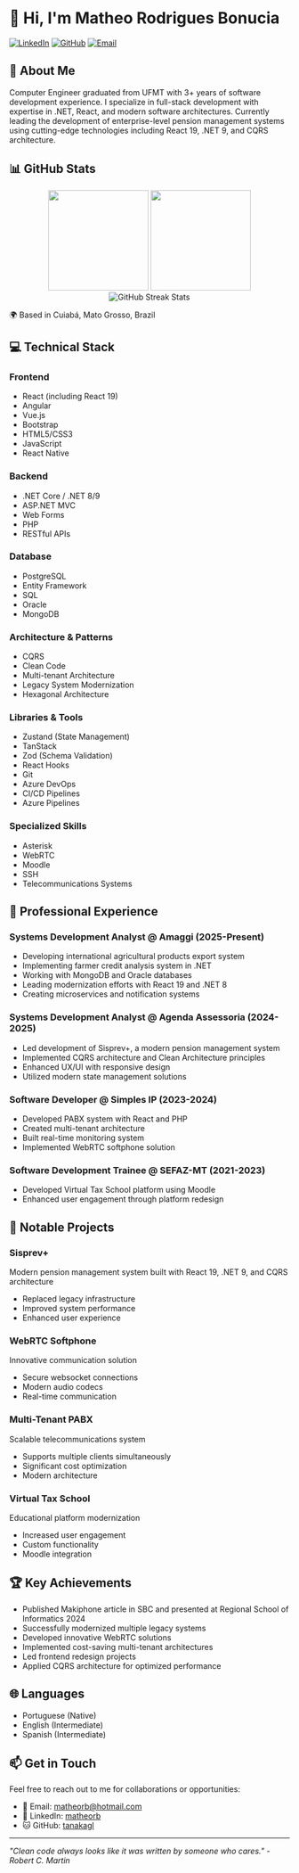 # 👋 Hi, I'm Matheo Rodrigues Bonucia

[![LinkedIn](https://img.shields.io/badge/LinkedIn-matheorb-blue?style=flat-square&logo=linkedin)](https://linkedin.com/in/matheorb)
[![GitHub](https://img.shields.io/badge/GitHub-tanakagl-black?style=flat-square&logo=github)](https://github.com/tanakagl)
[![Email](https://img.shields.io/badge/Email-matheorb%40hotmail.com-red?style=flat-square&logo=microsoft-outlook)](mailto:matheorb@hotmail.com)

## 🚀 About Me

Computer Engineer graduated from UFMT with 3+ years of software development experience. I specialize in full-stack development with expertise in .NET, React, and modern software architectures. Currently leading the development of enterprise-level pension management systems using cutting-edge technologies including React 19, .NET 9, and CQRS architecture.

## 📊 GitHub Stats

<div align="center">
  <img height="180em" src="https://github-readme-stats.vercel.app/api?username=tanakagl&show_icons=true&theme=tokyonight&include_all_commits=true&count_private=true"/>
  <img height="180em" src="https://github-readme-stats.vercel.app/api/top-langs/?username=tanakagl&layout=compact&langs_count=7&theme=tokyonight"/>
</div>

<div align="center">
  <img src="https://github-readme-streak-stats.herokuapp.com/?user=tanakagl&theme=tokyonight" alt="GitHub Streak Stats"/>
</div>

🌍 Based in Cuiabá, Mato Grosso, Brazil

## 💻 Technical Stack

### Frontend
- React (including React 19)
- Angular
- Vue.js
- Bootstrap
- HTML5/CSS3
- JavaScript
- React Native

### Backend
- .NET Core / .NET 8/9
- ASP.NET MVC
- Web Forms
- PHP
- RESTful APIs

### Database
- PostgreSQL
- Entity Framework
- SQL
- Oracle
- MongoDB

### Architecture & Patterns
- CQRS
- Clean Code
- Multi-tenant Architecture
- Legacy System Modernization
- Hexagonal Architecture

### Libraries & Tools
- Zustand (State Management)
- TanStack
- Zod (Schema Validation)
- React Hooks
- Git
- Azure DevOps
- CI/CD Pipelines
- Azure Pipelines
  
### Specialized Skills
- Asterisk
- WebRTC
- Moodle
- SSH
- Telecommunications Systems

## 🏢 Professional Experience

### Systems Development Analyst @ Amaggi (2025-Present)
- Developing international agricultural products export system
- Implementing farmer credit analysis system in .NET
- Working with MongoDB and Oracle databases
- Leading modernization efforts with React 19 and .NET 8
- Creating microservices and notification systems

### Systems Development Analyst @ Agenda Assessoria (2024-2025)
- Led development of Sisprev+, a modern pension management system
- Implemented CQRS architecture and Clean Architecture principles
- Enhanced UX/UI with responsive design
- Utilized modern state management solutions

### Software Developer @ Simples IP (2023-2024)
- Developed PABX system with React and PHP
- Created multi-tenant architecture
- Built real-time monitoring system
- Implemented WebRTC softphone solution

### Software Development Trainee @ SEFAZ-MT (2021-2023)
- Developed Virtual Tax School platform using Moodle
- Enhanced user engagement through platform redesign

## 🎯 Notable Projects

### Sisprev+
Modern pension management system built with React 19, .NET 9, and CQRS architecture
- Replaced legacy infrastructure
- Improved system performance
- Enhanced user experience

### WebRTC Softphone
Innovative communication solution
- Secure websocket connections
- Modern audio codecs
- Real-time communication

### Multi-Tenant PABX
Scalable telecommunications system
- Supports multiple clients simultaneously
- Significant cost optimization
- Modern architecture

### Virtual Tax School
Educational platform modernization
- Increased user engagement
- Custom functionality
- Moodle integration

## 🏆 Key Achievements

- Published Makiphone article in SBC and presented at Regional School of Informatics 2024
- Successfully modernized multiple legacy systems
- Developed innovative WebRTC solutions
- Implemented cost-saving multi-tenant architectures
- Led frontend redesign projects
- Applied CQRS architecture for optimized performance

## 🌐 Languages

- Portuguese (Native)
- English (Intermediate)
- Spanish (Intermediate)

## 📫 Get in Touch

Feel free to reach out to me for collaborations or opportunities:
- 📧 Email: matheorb@hotmail.com
- 💼 LinkedIn: [matheorb](https://linkedin.com/in/matheorb)
- 🐱 GitHub: [tanakagl](https://github.com/tanakagl)

---

*"Clean code always looks like it was written by someone who cares." - Robert C. Martin*
